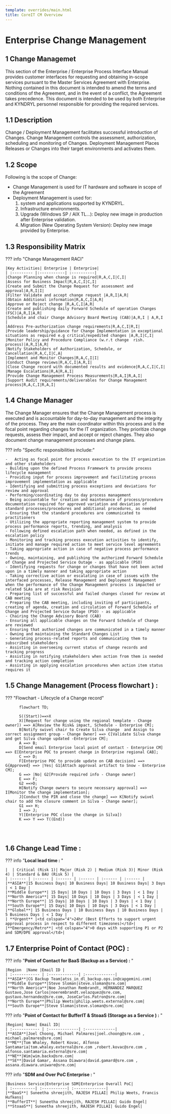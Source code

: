 ```yaml
---
template: overrides/main.html
title: CoreIT CM Overview
---
```


# <b>Enterprise Change Management</b>
## <b>1 Change Managemet</b>

This section of the Enterprise / Enterprise Process Interface Manual provides customer interfaces for requesting and obtaining in-scope services pursuant to the Master Services Agreement with Enterprise. Nothing contained in this document is intended to amend the terms and conditions of the Agreement, and in the event of a conflict, the Agreement takes precedence.
This document is intended to be used by both Enterprise and KYNDRYL personnel responsible for providing the required services.

## <b>1.1 Description </b>

Change / Deployment Management facilitates successful introduction of Changes.
Change Management controls the assessment, authorization, scheduling and monitoring of Changes.
Deployment Management Places Releases or Changes into their target environments and activates them.

## <b> 1.2 Scope</b>

Following is the scope of Change:

  - Change Management is used for IT hardware and software in scope of the Agreement 
  - Deployment Management is used for: 
      1.  system and applications supported by KYNDRYL.  
      2.	Infrastructure environments. 
      3.	Upgrade (Windows SP / AIX TL…): Deploy new image in production after Enterprise validation.
      4.	Migration (New Operating System Version): Deploy new image provided by Enterprise.



## <b>1.3 Responsibility Matrix</b>

??? info "Change Management RACI"

    |Key Activities| Enterprise | Enterprise|
    | :--------- |:-----------| :----------|
    |Change Planning when change is required|R,A,C,I|C,I|
    |Assess for Business Impact|R,A,C,I|C,I|
    |Create and Submit the Change Request for assessment and approval|A,R,I|I|
    |Filter Validate and accept change request |A,R,I|A,R|
    |Obtain Additional information|R,A,C,I|A,R|
    |Approve or Reject change |R,A,C,I|A,R|
    |Create and publishing daily Forward Schedule of operation Changes (FSC)|A,R,I|A,R|
    |Schedule and chair Change Advisory Board Meeting (CAB)|A,R,I | A,R,I |
    |Address Pre-authorization change requirements|R,A,C,I|R,I|
    |Provide leadership/guidance for Change Implementation in exceptional situations as required e.g critical/expedited changes |A,R,I|C,I|
    |Monitor Policy and Procedure Compliance (w.r.t change  rish. process)|A,R,I|A,R|
    |Notify Stakeholders of Authorization, Schedule, or Cancellation|R,A,C,I|C,A|
    |Implement and Monitor Changes|R,A,C,I|I|
    |Conduct Change reviews|R,A,C,I|A,R,I|
    |Close Change record with documented results and evidence|R,A,C,I|C,I|
    |Manage Escalations|R,A|R,A,I|
    |Provide Change Management Process Measurements|R,A,I|R,A,I|
    |Support Audit requirements/deliverables for Change Management process|R,A,C,I|R,A,I|
       


## <b>1.4 Change Manager</b>
 
The Change Manager ensures that the Change Management process is executed and is accountable for day-to-day management and the integrity of the process. They are the main coordinator within this process and is the focal point regarding changes for the IT organization. They prioritize change requests, assess their impact, and accept or reject changes. They also document change management processes and change plans.

??? info "Specific responsibilities include:"

    -	Acting as focal point for process execution to the IT organization and other stakeholders 
    - Building upon the defined Process Framework to provide process lifecycle management 
    - Providing input for process improvement and facilitating process improvement implementation as applicable 
    - Identifying and submitting process exceptions and deviations for review and approval 
    - Performing/coordinating day to day process management 
    - Being accountable for creation and maintenance of process/procedure documentation required for approved variation and deviation of standard processes/procedures and additional procedures, as needed 
    - Ensuring that the standard procedures are communicated to practitioners 
    - Utilizing the appropriate reporting management system to provide process performance reports, trending, and analysis 
    - Following defined escalation path when needed, as defined in the escalation policy 
    - Monitoring and tracking process execution activities to identify, initiate and manage required action to meet service level agreements 
    - Taking appropriate action in case of negative process performance trends 
    - Owning, maintaining, and publishing the authorized Forward Schedule of Change and Projected Service Outage - as applicable (PSO) 
    - Identifying requests for change or changes that have not been acted upon in a timely manner and taking appropriate action 
    - Taking corrective action or escalating in case of issues with the interfaced processes, Release Management and Deployment Management when the performance of the Change Management process is impacted or related SLAs are at risk Revision 
    - Preparing list of successful and failed changes closed for review at CAB meeting 
    - Preparing the CAB meeting, including inviting of participants, creating of agenda, creation and circulation of Forward Schedule of Change and Projected Service Outage (PSO) - as applicable 
    - Chairing the Change Advisory Board (CAB) 
    - Ensuring all applicable changes on the Forward Schedule of Change are reviewed
    - Ensuring that authorized changes are communicated in a timely manner 
    - Owning and maintaining the Standard Changes List 
    - Generating process-related reports and communicating them to subscribed stakeholders 
    - Assisting in overseeing current status of change records and tracking progress 
    - Assisting in notifying stakeholders when action from them is needed and tracking action completion 
    - Assisting in applying escalation procedures when action item status requires it
    

## <b>1.5	Change Management  (Process flowchart ) :</b>

??? "Flowchart - Lifecycle of a Change record"

  ``` mermaid
        flowchart TD;

        S((Start))==>X
        X([Request for change using the regional template - Change owner]) ==> A[Review the Risk& impact, Schedule - Enterprise CM];
        B[Notify swivel chair to Create Silva change  and Assign to correct assignment group - Change Owner] ==> C[Validate Silva change and get Silva change updated -Enterprise CM];
        A ==> B;
        D[Send email Enterprise local point of contact - Enterprise CM] ==> E[Enterprise POC to present change in Enterprise regional CAB];
        C ==> D;
        F[Enterprise POC to provide update on CAB decision] ==> G{Approved} ==> |Yes| G1[Attach approval artifact to Snow - Enterprise CM];
        G ==> |No| G2[Provide required info - Change owner]
        E ==> F;
        G2 ==>D;
        H[Notify Change owners to secure necessary approval] ==> I[Monitor the change implementation];
        J[Conduct the PIR and close the change] ==> K[Notify swivel chair to add the closure comment in Silva - Change owner];
        G1 ==> H;
        I ==> J;
        Y([Enterprise POC close the change in Silva])
        K ==> Y ==> T((End))




  ```

## <b>1.6	Change Lead Time :</b> 

??? info "<b>Local lead time : </b>"

    |  | Critical (Risk 1)| Major (Risk 2) | Medium (Risk 3)| Minor (Risk 4) | Standard & BAU (Risk 5) |
    | :------ | :------ | :------ | :------ | :------ | :------ |
    |**ASIA**|15 Business Days| 10 Business Days| 10 Business Days| 3 Days | < 1 Day | 
    |**Middle Europe**| 15 Days| 10 Days | 10 Days | 3 Days | < 1 Day |
    |**North America**| 15 Days| 10 Days | 10 Days | 3 Days | < 1 Day |
    |**North Europe**| 15 Days| 10 Days | 10 Days | 3 Days | < 1 Day |
    |**South Europe**| 15 Days| 10 Days | 10 Days | 3 Days | < 1 Day |
    |**Global**| 15 Business Days | 10 Business Days | 10 Business Days | 5 Business Days | < 1 Day |
    | **Urgent** |<td colspan="4">24hr (Best Efforts to support urgent approval process in respect to different timezones)</td>|
    |**Emergency/Retro**| <td colspan="4">0 days with supporting P1 or P2 and SDM/DPE approval</td>|
    


## <b>1.7	Enterprise Point of Contact (POC) :</b>

??? info "<b>Point of Contact for BaaS (Backup as a Service) : </b>"
   
    |Region  |Name |Email ID |
    | :------------ | :-------------| :-------------|
    |**ASIA**|CG Backup Team|atss_in_dl_backup.ops.in@capgemini.com|
    |**Middle Europe**|Steve Sloman|steve.sloman@sre.com|
    |**North America**|Noe Jonathan Rembrandt, HERNANDEZ MARQUEZ Gustavo,Jose Carlos|noerembrandt.velazquez@sre.com, gustavo.hernandez@sre.com, JoseCarlos.Patron@sre.com|
    |**North Europe**|Philip Weets|philip.weets.external@sre.com|
    |**South Europe**|Steve Sloman|steve.sloman@sre.com|

??? info "<b>Point of Contact for BufferIT  & StoaaS (Storage as a Service ) : </b>"

    |Region| Name| Email ID|
    | :------------ | :-------------| :-------------|
    |**ASIA**|Joel Choong, Michael Palmares|joel.choong@sre.com , michael.palmares@sre.com|
    |**ME**|Tom Whaley, Robert Kovac, Alfonso Santamaria|tom.whaley.external@sre.com ,robert.kovac@sre.com , alfonso.santamaria.external@sre.com|
    |**NE**|Wim|wim.backx@sre.com|
    |**SE**|David Gamar, Assana Diawara|david.gamard@sre.com , assana.diawara.uniware@sre.com|

??? info "<b>SDM and Over PoC Enterprise : </b>"  

    |Business Service|Enterprise SDM|Enterprise Overall PoC|
    | :----------| :-----------| :--------------|
    |**BaaS**| Suneetha shreejith, RAJESH PILLAI| Philip Weets, Francis Hufkens|
    |**BufferIT**| Suneetha shreejith, RAJESH PILLAI| Guido Engel|
    |**StoaaS**| Suneetha shreejith, RAJESH PILLAI| Guido Engel|

   




